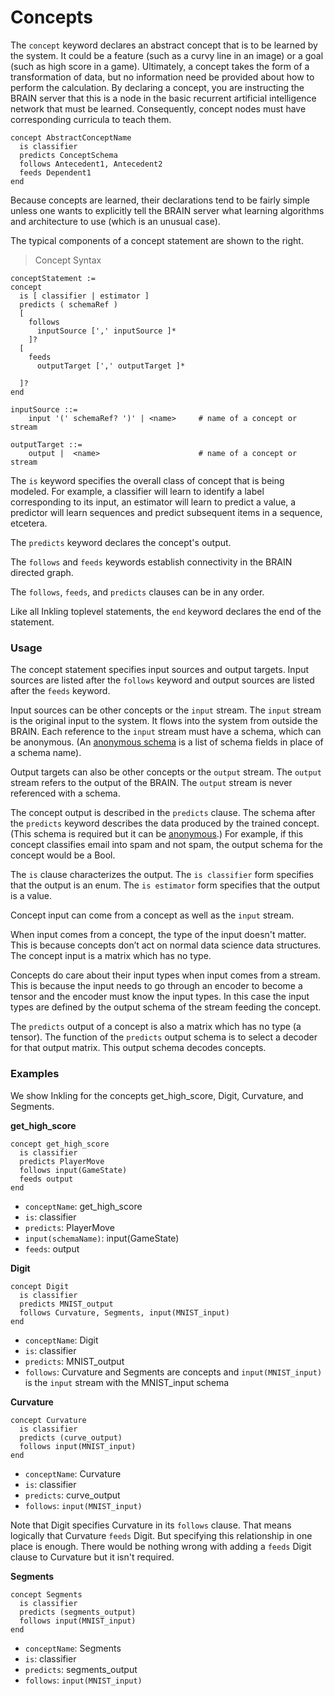 # Concepts

The `concept` keyword declares an abstract concept that is to be learned by the system. It could be a feature (such as a curvy line in an image) or a goal (such as high score in a game).  Ultimately, a concept takes the form of a transformation of data, but no information need be provided about how to perform the calculation. By declaring a concept, you are instructing the BRAIN server that this is a node in the basic recurrent artificial intelligence network that must be learned. Consequently, concept nodes must have corresponding curricula to teach them.

```inkling--code
concept AbstractConceptName
  is classifier
  predicts ConceptSchema
  follows Antecedent1, Antecedent2   
  feeds Dependent1                 
end
```

Because concepts are learned, their declarations tend to be fairly simple unless one wants to explicitly tell the BRAIN server what learning algorithms and
architecture to use (which is an unusual case).  

The typical components of a concept statement are shown to the right. 

> Concept Syntax

```inkling--syntax
conceptStatement :=
concept
  is [ classifier | estimator ]
  predicts ( schemaRef )
  [
    follows
      inputSource [',' inputSource ]*
    ]?
  [
    feeds
      outputTarget [',' outputTarget ]*

  ]?
end

inputSource ::=
    input '(' schemaRef? ')' | <name>     # name of a concept or stream

outputTarget ::=
    output |  <name>                      # name of a concept or stream
```

The `is` keyword specifies the overall class of concept that is being modeled. For example, a classifier will learn to identify a label corresponding to its input, an estimator will learn to predict a value, a predictor will learn sequences and predict subsequent items in a sequence, etcetera.

The `predicts` keyword declares the concept's output.

The `follows` and `feeds` keywords establish connectivity in the BRAIN directed graph. 

The `follows`, `feeds`, and `predicts` clauses can be in any order. 

Like all Inkling toplevel statements, the `end` keyword declares the end of the
statement. 


### Usage

The concept statement specifies input sources and output targets. Input sources
are listed after the `follows` keyword and output sources are listed after the
`feeds` keyword. 

Input sources can be other concepts or the `input` stream.  The `input` stream
is the original input to the system. It flows into the system from outside the
BRAIN. Each reference to the `input` stream must have a schema, which can be
anonymous. (An [anonymous schema][1] is a list of schema fields in place of a schema name).

Output targets can also be other concepts or the `output` stream. The `output` stream refers to the output of the BRAIN. 
The `output` stream is never referenced with a schema.

The concept output is described in the `predicts` clause. The schema after the
`predicts` keyword describes the data produced by the trained concept.  (This
schema is required but it can be [anonymous][1].)
For example, if this concept classifies email into spam and not spam, the output schema for the concept would be a Bool. 

The `is` clause characterizes the output. The `is classifier` form specifies that the output is an enum. 
The `is estimator` form specifies that the output is a value.

Concept input can come from a concept as well as the `input` stream.

When input comes from a concept, the type of the input doesn't matter. This is because concepts don’t act on normal data science data structures. The concept input is a matrix which has no type. 

Concepts do care about their input types when input comes from a stream. This is because the input needs to go through an encoder to become a tensor and the encoder must know the input types. In this case the input types are defined by the output schema of the stream feeding the concept. 

The `predicts` output of a concept is also a matrix which has no type (a tensor). The function of the `predicts` output schema is to select a decoder for that output matrix. This output schema decodes concepts. 

### Examples

We show Inkling for the concepts get_high_score, Digit, Curvature, and Segments. 

**get_high_score**

```inkling--code
concept get_high_score
  is classifier
  predicts PlayerMove
  follows input(GameState)
  feeds output
end
```

* `conceptName`: get_high_score
* `is`: classifier
* `predicts`: PlayerMove
* `input(schemaName)`: input(GameState)
* `feeds`: output


**Digit**

```inkling--code
concept Digit
  is classifier
  predicts MNIST_output
  follows Curvature, Segments, input(MNIST_input)
end
```

* `conceptName`: Digit
* `is`: classifier
* `predicts`: MNIST_output
* `follows`: Curvature and Segments are concepts and `input(MNIST_input)` is
the `input` stream with the MNIST_input schema

**Curvature**

```inkling--code
concept Curvature
  is classifier
  predicts (curve_output)
  follows input(MNIST_input)
end
```

* `conceptName`: Curvature
* `is`: classifier
* `predicts`: curve_output
* `follows`: `input(MNIST_input)`

Note that Digit specifies Curvature in its `follows` clause. That means logically
that Curvature `feeds` Digit. But specifying this relationship in one place is
enough. There would be nothing wrong with adding a `feeds` Digit clause to
Curvature but it isn't required. 

**Segments**

```inkling--code
concept Segments
  is classifier
  predicts (segments_output)
  follows input(MNIST_input)
end
```

* `conceptName`: Segments
* `is`: classifier
* `predicts`: segments_output
* `follows`: `input(MNIST_input)`


[1]:#schema-rules
